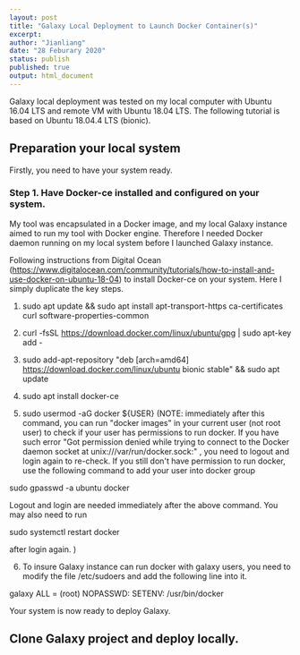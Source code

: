 ```yaml
---
layout: post
title: "Galaxy Local Deployment to Launch Docker Container(s)"
excerpt:  
author: "Jianliang"
date: "28 Feburary 2020"
status: publish
published: true
output: html_document
---
```

 
Galaxy local deployment was tested on my local computer with Ubuntu 16.04 LTS and remote VM with Ubuntu 18.04 LTS. The following tutorial is based on Ubuntu 18.04.4 LTS (bionic).
 
## Preparation your local system

Firstly, you need to have your system ready.


### Step 1. Have Docker-ce installed and configured on your system.

My tool was encapsulated in a Docker image, and my local Galaxy instance aimed to run my tool with Docker engine. Therefore I needed Docker daemon running on my local system before I launched Galaxy instance.

Following instructions from Digital Ocean (https://www.digitalocean.com/community/tutorials/how-to-install-and-use-docker-on-ubuntu-18-04) to install Docker-ce on your system. Here I simply duplicate the key steps.

1. sudo apt update && sudo apt install apt-transport-https ca-certificates curl software-properties-common

2. curl -fsSL https://download.docker.com/linux/ubuntu/gpg | sudo apt-key add -

3. sudo add-apt-repository "deb [arch=amd64] https://download.docker.com/linux/ubuntu bionic stable" && sudo apt update

4. sudo apt install docker-ce

5. sudo  usermod -aG docker ${USER}
  (NOTE: immediately after this command, you can run "docker images" in your current user (not root user) to check if your user has permissions to run docker. If you have such error "Got permission denied while trying to connect to the Docker daemon socket at unix:///var/run/docker.sock:" , you need to logout and login again to re-check. If you still don't have permission to run docker, use the following command to add your user into docker group
  
  sudo gpasswd -a ubuntu docker
  
Logout and login are needed immediately after the above command. You may also need to run 

  sudo systemctl restart docker
  
  after login again.
  )
  
6. To insure Galaxy instance can run docker with galaxy users, you need to modify the file /etc/sudoers and add the following line into it.

galaxy ALL = (root) NOPASSWD: SETENV: /usr/bin/docker


Your system is now ready to deploy Galaxy.

## Clone Galaxy project and deploy locally.